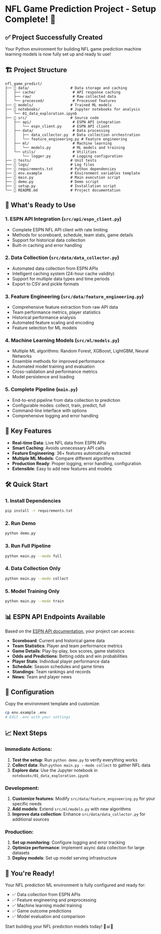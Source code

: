 # NFL Game Prediction Project - Setup Complete! 🏈

## ✅ Project Successfully Created

Your Python environment for building NFL game prediction machine learning models is now fully set up and ready to use!

## 🏗️ Project Structure

```
nfl_game_predict/
├── 📁 data/                   # Data storage and caching
│   ├── cache/                 # API response caching
│   ├── raw/                   # Raw collected data
│   └── processed/             # Processed features
├── 📁 models/                 # Trained ML models
├── 📁 notebooks/              # Jupyter notebooks for analysis
│   └── 01_data_exploration.ipynb
├── 📁 src/                    # Source code
│   ├── api/                   # ESPN API integration
│   │   └── espn_client.py     # ESPN API client
│   ├── data/                  # Data processing
│   │   ├── data_collector.py  # Data collection orchestration
│   │   └── feature_engineering.py # Feature engineering
│   ├── ml/                    # Machine learning
│   │   └── models.py          # ML models and training
│   └── utils/                 # Utilities
│       └── logger.py          # Logging configuration
├── 📁 tests/                  # Unit tests
├── 📁 logs/                   # Log files
├── 📄 requirements.txt        # Python dependencies
├── 📄 env.example             # Environment variables template
├── 📄 main.py                 # Main execution script
├── 📄 demo.py                 # Demo script
├── 📄 setup.py                # Installation script
└── 📄 README.md               # Project documentation
```

## 🚀 What's Ready to Use

### 1. **ESPN API Integration** (`src/api/espn_client.py`)
- Complete ESPN NFL API client with rate limiting
- Methods for scoreboard, schedule, team stats, game details
- Support for historical data collection
- Built-in caching and error handling

### 2. **Data Collection** (`src/data/data_collector.py`)
- Automated data collection from ESPN APIs
- Intelligent caching system (24-hour cache validity)
- Support for multiple data types and time periods
- Export to CSV and pickle formats

### 3. **Feature Engineering** (`src/data/feature_engineering.py`)
- Comprehensive feature extraction from raw API data
- Team performance metrics, player statistics
- Historical performance analysis
- Automated feature scaling and encoding
- Feature selection for ML models

### 4. **Machine Learning Models** (`src/ml/models.py`)
- Multiple ML algorithms: Random Forest, XGBoost, LightGBM, Neural Networks
- Ensemble methods for improved performance
- Automated model training and evaluation
- Cross-validation and performance metrics
- Model persistence and loading

### 5. **Complete Pipeline** (`main.py`)
- End-to-end pipeline from data collection to prediction
- Configurable modes: collect, train, predict, full
- Command-line interface with options
- Comprehensive logging and error handling

## 🎯 Key Features

- **Real-time Data**: Live NFL data from ESPN APIs
- **Smart Caching**: Avoids unnecessary API calls
- **Feature Engineering**: 36+ features automatically extracted
- **Multiple ML Models**: Compare different algorithms
- **Production Ready**: Proper logging, error handling, configuration
- **Extensible**: Easy to add new features and models

## 🛠️ Quick Start

### 1. **Install Dependencies**
```bash
pip install -r requirements.txt
```

### 2. **Run Demo**
```bash
python demo.py
```

### 3. **Run Full Pipeline**
```bash
python main.py --mode full
```

### 4. **Data Collection Only**
```bash
python main.py --mode collect
```

### 5. **Model Training Only**
```bash
python main.py --mode train
```

## 📊 ESPN API Endpoints Available

Based on the [ESPN API documentation](https://gist.github.com/nntrn/ee26cb2a0716de0947a0a4e9a157bc1c), your project can access:

- **Scoreboard**: Current and historical game data
- **Team Statistics**: Player and team performance metrics
- **Game Details**: Play-by-play, box scores, game statistics
- **Odds and Predictions**: Betting odds and win probabilities
- **Player Stats**: Individual player performance data
- **Schedule**: Season schedules and game times
- **Standings**: Team rankings and records
- **News**: Team and player news

## 🔧 Configuration

Copy the environment template and customize:
```bash
cp env.example .env
# Edit .env with your settings
```

## 📈 Next Steps

### Immediate Actions:
1. **Test the setup**: Run `python demo.py` to verify everything works
2. **Collect data**: Run `python main.py --mode collect` to gather NFL data
3. **Explore data**: Use the Jupyter notebook in `notebooks/01_data_exploration.ipynb`

### Development:
1. **Customize features**: Modify `src/data/feature_engineering.py` for your specific needs
2. **Add models**: Extend `src/ml/models.py` with new algorithms
3. **Improve data collection**: Enhance `src/data/data_collector.py` for additional sources

### Production:
1. **Set up monitoring**: Configure logging and error tracking
2. **Optimize performance**: Implement async data collection for large datasets
3. **Deploy models**: Set up model serving infrastructure

## 🎉 You're Ready!

Your NFL prediction ML environment is fully configured and ready for:
- ✅ Data collection from ESPN APIs
- ✅ Feature engineering and preprocessing
- ✅ Machine learning model training
- ✅ Game outcome predictions
- ✅ Model evaluation and comparison

Start building your NFL prediction models today! 🏈📊🤖 